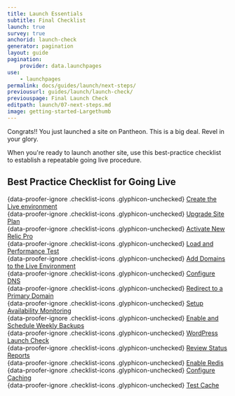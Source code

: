 ```yaml
---
title: Launch Essentials
subtitle: Final Checklist
launch: true
survey: true
anchorid: launch-check
generator: pagination
layout: guide
pagination:
    provider: data.launchpages
use:
    - launchpages
permalink: docs/guides/launch/next-steps/
previousurl: guides/launch/launch-check/
previouspage: Final Launch Check
editpath: launch/07-next-steps.md
image: getting-started-Largethumb
---
```

Congrats!! You just launched a site on Pantheon. This is a big deal. Revel in your glory.

When you're ready to launch another site, use this best-practice checklist to establish a repeatable going live procedure.
## Best Practice Checklist for Going Live
[](){data-proofer-ignore .checklist-icons .glyphicon-unchecked} [Create the Live environment](/docs/guides/getting-started/create-test-live/)<br>
[](){data-proofer-ignore .checklist-icons .glyphicon-unchecked} [Upgrade Site Plan](/docs/guides/launch/plans/)<br>
[](){data-proofer-ignore .checklist-icons .glyphicon-unchecked} [Activate New Relic Pro](/docs/new-relic/#activate-new-relic-apm-pro)<br>
[](){data-proofer-ignore .checklist-icons .glyphicon-unchecked} [Load and Performance Test](/docs/load-and-performance-testing/)<br>
[](){data-proofer-ignore .checklist-icons .glyphicon-unchecked} [Add Domains to the Live Environment](/docs/guides/launch/domains/)<br>
[](){data-proofer-ignore .checklist-icons .glyphicon-unchecked} [Configure DNS](/docs/guides/launch/domains/)<br>
[](){data-proofer-ignore .checklist-icons .glyphicon-unchecked}  [Redirect to a Primary Domain](/docs/guides/launch/redirects/)<br>
[](){data-proofer-ignore .checklist-icons .glyphicon-unchecked} [Setup Availability Monitoring](/docs/new-relic/#configure-ping-monitors-for-availability)<br>
[](){data-proofer-ignore .checklist-icons .glyphicon-unchecked} [Enable and Schedule Weekly Backups](/docs/guides/launch/launch-check/)<br>
[](){data-proofer-ignore .checklist-icons .glyphicon-unchecked} [WordPress Launch Check](/docs/wordpress-launch-check/)<br>
[](){data-proofer-ignore .checklist-icons .glyphicon-unchecked} [Review Status Reports](/docs/guides/launch/launch-check/)<br>
[](){data-proofer-ignore .checklist-icons .glyphicon-unchecked} [Enable Redis](/docs/redis#enable-redis)<br>
[](){data-proofer-ignore .checklist-icons .glyphicon-unchecked} [Configure Caching](/docs/varnish/)<br>
[](){data-proofer-ignore .checklist-icons .glyphicon-unchecked} [Test Cache](/docs/test-varnish/)<br>
